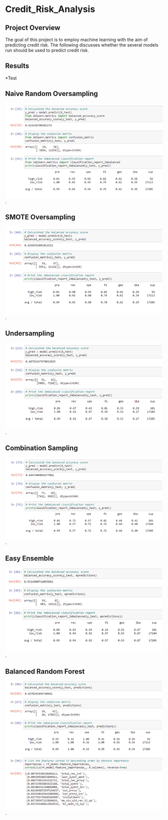 # Credit_Risk_Analysis

## Project Overview
The goal of this project is to employ machine learning with the aim of predicting credit risk. The following discusses whether the several models run should be used to predict credit risk. 

## Results

*Test
## Naive Random Oversampling
![Naive_Random_Oversampling](/Naive_Random_Oversampling.png).

## SMOTE Oversampling
![SMOTE_Oversampling](/SMOTE_Oversampling.png).

## Undersampling
![Undersampling](/Undersampling.png).

## Combination Sampling
![Combination_Sampling](/Combination_Sampling.png).

## Easy Ensemble
![Easy_Ensemble_AdaBoost](/Easy_Ensemble_AdaBoost.png).

## Balanced Random Forest
![Balanced_Random_Forest](/Balanced_Random_Forest.png).
